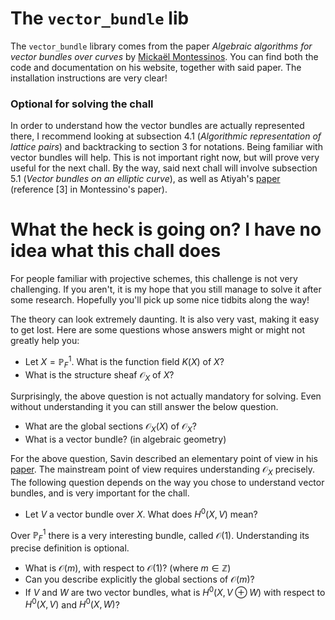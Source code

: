 # The `vector_bundle` lib

The `vector_bundle` library comes from the paper *Algebraic algorithms for vector bundles over curves* by [Mickaël Montessinos](http://mickael.montessinos.fr/).
You can find both the code and documentation on his website, together with said paper.
The installation instructions are very clear!

### Optional for solving the chall

In order to understand how the vector bundles are actually represented there,
I recommend looking at subsection 4.1 (*Algorithmic representation of lattice pairs*) and backtracking to section 3 for notations.
Being familiar with vector bundles will help.
This is not important right now, but will prove very useful for the next chall.
By the way, said next chall will involve subsection 5.1 (*Vector bundles on an elliptic curve*), as well as Atiyah's [paper](https://math.berkeley.edu/~nadler/atiyah.classification.pdf) (reference [3] in Montessino's paper).

# What the heck is going on? I have no idea what this chall does

For people familiar with projective schemes, this challenge is not very challenging.
If you aren't, it is my hope that you still manage to solve it after some research.
Hopefully you'll pick up some nice tidbits along the way!

The theory can look extremely daunting.
It is also very vast, making it easy to get lost.
Here are some questions whose answers might or might not greatly help you:
- Let $X=\mathbb P^1_F$. What is the function field $K(X)$ of $X$?
- What is the structure sheaf $\mathscr O_X$ of $X$?

Surprisingly, the above question is not actually mandatory for solving.
Even without understanding it you can still answer the below question.
- What are the global sections $\mathscr O_X(X)$ of $\mathscr O_X$?
- What is a vector bundle? (in algebraic geometry)

For the above question, Savin described an elementary point of view in his [paper](https://arxiv.org/pdf/0803.1096v1).
The mainstream point of view requires understanding $\mathscr O_X$ precisely.
The following question depends on the way you chose to understand vector bundles, and is very important for the chall.
- Let $V$ a vector bundle over $X$. What does $H^0(X,V)$ mean?

Over $\mathbb P^1_F$ there is a very interesting bundle, called $\mathscr O(1)$.
Understanding its precise definition is optional.
- What is $\mathscr O(m)$, with respect to $\mathscr O(1)$? (where $m\in\mathbb Z$)
- Can you describe explicitly the global sections of $\mathscr O(m)$?
- If $V$ and $W$ are two vector bundles, what is $H^0(X,V\oplus W)$ with respect to $H^0(X,V)$ and $H^0(X,W)$?
